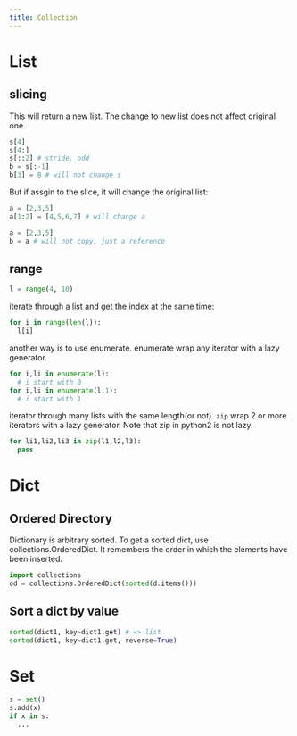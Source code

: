 ```yaml
---
title: Collection
---
```


List
====

slicing
-------

This will return a new list.
The change to new list does not affect original one.

```python
s[4]
s[4:]
s[::2] # stride. odd
b = s[:-1]
b[3] = 8 # will not change s
```

But if assgin to the slice, it will change the original list:

```py
a = [2,3,5]
a[1:2] = [4,5,6,7] # will change a
```

```py
a = [2,3,5]
b = a # will not copy, just a reference
```

range
-----

```python
l = range(4, 10)
```

iterate through a list and get the index at the same time:

```py
for i in range(len(l)):
  l[i]
```

another way is to use enumerate.
enumerate wrap any iterator with a lazy generator.

```py
for i,li in enumerate(l):
  # i start with 0
for i,li in enumerate(l,1):
  # i start with 1
```

iterator through many lists with the same length(or not).
`zip` wrap 2 or more iterators with a lazy generator.
Note that zip in python2 is not lazy.

```py
for li1,li2,li3 in zip(l1,l2,l3):
  pass
```

Dict
====

Ordered Directory
-----------------

Dictionary is arbitrary sorted.
To get a sorted dict, use collections.OrderedDict.
It remembers the order in which the elements have been inserted.

```python
import collections
od = collections.OrderedDict(sorted(d.items()))
```

Sort a dict by value
--------------------

```py
sorted(dict1, key=dict1.get) # => list
sorted(dict1, key=dict1.get, reverse=True)
```

Set
====

```python
s = set()
s.add(x)
if x in s:
  ...
```
